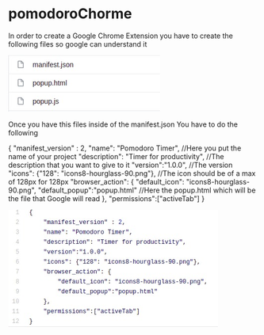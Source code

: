 # pomodoroChorme


In order to create a Google Chrome Extension you have to create the following files so google can understand it

![GitHub Logo](/first.jpeg)

Once you have this files inside of the manifest.json You have to do the following

{
    "manifest_version" : 2,
    "name": "Pomodoro Timer",                       //Here you put the name of your project
    "description": "Timer for productivity",        //The description that you want to give to it
    "version":"1.0.0",                              //The version    
    "icons": {"128": "icons8-hourglass-90.png"},    //The icon should be of a max of 128px for 128px
    "browser_action": {
        "default_icon": "icons8-hourglass-90.png",
        "default_popup":"popup.html"                //Here the popup.html which will be the file that Google will read
    },
    "permissions":["activeTab"]
}

![manifest](/second.jpeg)


